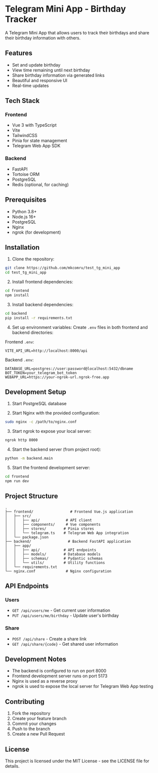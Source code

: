 # Telegram Mini App - Birthday Tracker

A Telegram Mini App that allows users to track their birthdays and share their birthday information with others.

## Features

- Set and update birthday
- View time remaining until next birthday
- Share birthday information via generated links
- Beautiful and responsive UI
- Real-time updates

## Tech Stack

### Frontend
- Vue 3 with TypeScript
- Vite
- TailwindCSS
- Pinia for state management
- Telegram Web App SDK

### Backend
- FastAPI
- Tortoise ORM
- PostgreSQL
- Redis (optional, for caching)

## Prerequisites

- Python 3.8+
- Node.js 16+
- PostgreSQL
- Nginx
- ngrok (for development)

## Installation

1. Clone the repository:
```bash
git clone https://github.com/mkcomru/test_tg_mini_app
cd test_tg_mini_app
```

2. Install frontend dependencies:
```bash
cd frontend
npm install
```

3. Install backend dependencies:
```bash
cd backend
pip install -r requirements.txt
```

4. Set up environment variables:
Create `.env` files in both frontend and backend directories:

Frontend `.env`:
```env
VITE_API_URL=http://localhost:8000/api
```

Backend `.env`:
```env
DATABASE_URL=postgres://user:password@localhost:5432/dbname
BOT_TOKEN=your_telegram_bot_token
WEBAPP_URL=https://your-ngrok-url.ngrok-free.app
```

## Development Setup

1. Start PostgreSQL database

2. Start Nginx with the provided configuration:
```bash
sudo nginx -c /path/to/nginx.conf
```

3. Start ngrok to expose your local server:
```bash
ngrok http 8000
```

4. Start the backend server (from project root):
```bash
python -m backend.main
```

5. Start the frontend development server:
```bash
cd frontend
npm run dev
```

## Project Structure

```
.
├── frontend/                 # Frontend Vue.js application
│   ├── src/
│   │   ├── api/            # API client
│   │   ├── components/     # Vue components
│   │   ├── stores/        # Pinia stores
│   │   └── telegram.ts    # Telegram Web App integration
│   └── package.json
├── backend/                 # Backend FastAPI application
│   ├── app/
│   │   ├── api/           # API endpoints
│   │   ├── models/        # Database models
│   │   ├── schemas/       # Pydantic schemas
│   │   └── utils/         # Utility functions
│   └── requirements.txt
└── nginx.conf              # Nginx configuration
```

## API Endpoints

### Users
- `GET /api/users/me` - Get current user information
- `PUT /api/users/me/birthday` - Update user's birthday

### Share
- `POST /api/share` - Create a share link
- `GET /api/share/{code}` - Get shared user information

## Development Notes

- The backend is configured to run on port 8000
- Frontend development server runs on port 5173
- Nginx is used as a reverse proxy
- ngrok is used to expose the local server for Telegram Web App testing

## Contributing

1. Fork the repository
2. Create your feature branch
3. Commit your changes
4. Push to the branch
5. Create a new Pull Request

## License

This project is licensed under the MIT License - see the LICENSE file for details. 